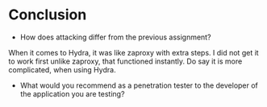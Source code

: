 # Conclusion

- How does attacking differ from the previous assignment?

When it comes to Hydra, it was like zaproxy with extra steps. I did not get it to work first unlike zaproxy, that functioned instantly. Do say it is more complicated, when using Hydra. 

- What would you recommend as a penetration tester to the developer of the application you are testing?
